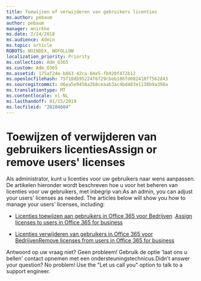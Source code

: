 ```yaml
---
title: Toewijzen of verwijderen van gebruikers licenties
ms.author: pebaum
author: pebaum
manager: mnirkhe
ms.date: 2/24/2018
ms.audience: Admin
ms.topic: article
ROBOTS: NOINDEX, NOFOLLOW
localization_priority: Priority
ms.collection: Adm_O365
ms.custom: Adm_O365
ms.assetid: 175af24e-b863-42ca-84e5-fb920f472b12
ms.openlocfilehash: 75f10db95224f6f29cbeb186fd082410ff562d43
ms.sourcegitcommit: d6ea5e9458a2b8ceaab3ac4bd483e1130b9a398a
ms.translationtype: MT
ms.contentlocale: nl-NL
ms.lasthandoff: 01/15/2019
ms.locfileid: "28284604"
---
```

# <a name="assign-or-remove-users-licenses"></a><span data-ttu-id="bbacb-102">Toewijzen of verwijderen van gebruikers licenties</span><span class="sxs-lookup"><span data-stu-id="bbacb-102">Assign or remove users' licenses</span></span>

<span data-ttu-id="bbacb-p101">Als administrator, kunt u licenties voor uw gebruikers naar wens aanpassen. De artikelen hieronder wordt beschreven hoe u voor het beheren van licenties voor uw gebruikers, met inbegrip van:</span><span class="sxs-lookup"><span data-stu-id="bbacb-p101">As an admin, you can adjust your users' licenses as needed. The articles below will show you how to manage your users' licenses, including:</span></span>
  
- <span data-ttu-id="bbacb-105">[Licenties toewijzen aan gebruikers in Office 365 voor Bedrijven](https://support.office.com/en-us/article/997596b5-4173-4627-b915-36abac6786dc) .</span><span class="sxs-lookup"><span data-stu-id="bbacb-105">[Assign licenses to users in Office 365 for business](https://support.office.com/en-us/article/997596b5-4173-4627-b915-36abac6786dc)</span></span>
    
- [<span data-ttu-id="bbacb-106">Licenties verwijderen van gebruikers in Office 365 voor Bedrijven</span><span class="sxs-lookup"><span data-stu-id="bbacb-106">Remove licenses from users in Office 365 for business</span></span>](https://support.office.com/article/9b497c85-d0a4-4735-80fa-d3565bc05bd1)
    
<span data-ttu-id="bbacb-p102">Antwoord op uw vraag niet? Geen probleem! Gebruik de optie 'laat ons u bellen' contact opnemen met een ondersteuningstechnicus.</span><span class="sxs-lookup"><span data-stu-id="bbacb-p102">Didn't answer your question? No problem! Use the "Let us call you" option to talk to a support engineer.</span></span>
  

